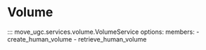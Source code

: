 # Volume

::: move_ugc.services.volume.VolumeService
    options:
        members:
            - create_human_volume
            - retrieve_human_volume